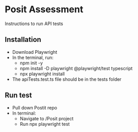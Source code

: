 # Posit Assessment
Instructions to run API tests

## Installation
- Download Playwright
- In the terminal, run:
  - npm init -y
  - npm install -D playwright @playwright/test typescript
  - npx playwright install
- The apiTests.test.ts file should be in the tests folder
 
## Run test
- Pull down Postit repo
- In terminal:
  - Navigate to /Posit project
  - Run npx playwright test
